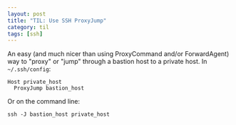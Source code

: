 ```yaml
---
layout: post
title: "TIL: Use SSH ProxyJump"
category: til
tags: [ssh]
---
```

An easy (and much nicer than using ProxyCommand and/or ForwardAgent) way to "proxy" or "jump" through a bastion host to a private host. In `~/.ssh/config`:
```
Host private_host
  ProxyJump bastion_host
```

Or on the command line:
```
ssh -J bastion_host private_host
```